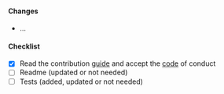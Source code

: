 #### Changes

- ...

#### Checklist

<!-- please check all items and add your own -->

- [x] Read the contribution [guide](https://github.com/game-ci/unity-builder/blob/main/CONTRIBUTING.md) and accept the [code](https://github.com/game-ci/unity-builder/blob/main/CODE_OF_CONDUCT.md) of conduct
- [ ] Readme (updated or not needed)
- [ ] Tests (added, updated or not needed)
